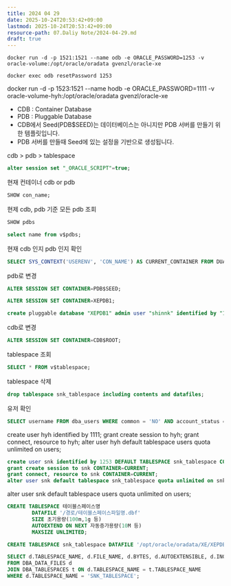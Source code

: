 ```yaml
---
title: 2024 04 29
date: 2025-10-24T20:53:42+09:00
lastmod: 2025-10-24T20:53:42+09:00
resource-path: 07.Daliy Note/2024-04-29.md
draft: true
---
```

```shell
docker run -d -p 1521:1521 --name odb -e ORACLE_PASSWORD=1253 -v oracle-volume:/opt/oracle/oradata gvenzl/oracle-xe
```

```shell
docker exec odb resetPassword 1253
```

docker run -d -p 1523:1521 --name hodb -e ORACLE_PASSWORD=1111 -v oracle-volume-hyh:/opt/oracle/oradata gvenzl/oracle-xe

- CDB : Container Database
- PDB : Pluggable Database
- CDB에서 Seed(PDB$SEED)는 데이터베이스는 아니지만 PDB 서버를 만들기 위한 템플릿입니다.
- PDB 서버를 만들때 Seed에 있는 설정을 기반으로 생성됩니다.

cdb > pdb > tablespace

```sql
alter session set "_ORACLE_SCRIPT"=true;
```

현재 컨테이너 cdb or pdb
```sql
SHOW con_name;
```

현제 cdb, pdb 기준 모든 pdb 조회
```sql
SHOW pdbs
```

```sql
select name from v$pdbs;
```

현재 cdb 인지 pdb 인지 확인
```sql
SELECT SYS_CONTEXT('USERENV', 'CON_NAME') AS CURRENT_CONTAINER FROM DUAL;
```

pdb로 변경
```sql
ALTER SESSION SET CONTAINER=PDB$SEED;
```

```sql
ALTER SESSION SET CONTAINER=XEPDB1; 
```

```sql
create pluggable database "XEPDB1" admin user "shinnk" identified by "1253";
```
cdb로 변경
```sql
ALTER SESSION SET CONTAINER=CDB$ROOT;
```

tablespace 조회
```sql
SELECT * FROM v$tablespace;
```

tablespace 삭제
```sql
drop tablespace snk_tablespace including contents and datafiles;
```

유저 확인
```sql
SELECT username FROM dba_users WHERE common = 'NO' AND account_status = 'OPEN';
```

create user hyh identified by 1111;
grant create session to hyh;
grant connect, resource to hyh;
alter user hyh default tablespace users quota unlimited on users;

```sql
create user snk identified by 1253 DEFAULT TABLESPACE snk_tablespace CONTAINER=CURRENT;
grant create session to snk CONTAINER=CURRENT;
grant connect, resource to snk CONTAINER=CURRENT;
alter user snk default tablespace snk_tablespace quota unlimited on snk_tablespace;
```
alter user snk default tablespace users quota unlimited on users;
```sql
CREATE TABLESPACE 테이블스페이스명
        DATAFILE '/경로/테이블스페이스파일명.dbf'
        SIZE 초기용량(100m,1g 등)
        AUTOEXTEND ON NEXT 자동증가용량(10M 등)
        MAXSIZE UNLIMITED;
```

```sql
CREATE TABLESPACE snk_tablespace DATAFILE '/opt/oracle/oradata/XE/XEPDB1/snk_tablespace.dbf' SIZE 1g AUTOEXTEND ON NEXT 100m MAXSIZE UNLIMITED;
```

```sql
SELECT d.TABLESPACE_NAME, d.FILE_NAME, d.BYTES, d.AUTOEXTENSIBLE, d.INCREMENT_BY, t.BLOCK_SIZE
FROM DBA_DATA_FILES d
JOIN DBA_TABLESPACES t ON d.TABLESPACE_NAME = t.TABLESPACE_NAME
WHERE d.TABLESPACE_NAME = 'SNK_TABLESPACE';
```


